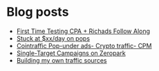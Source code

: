 # Blog posts
<!-- BLOG-POST-LIST:START -->
- [First Time Testing CPA + Richads Follow Along](https://afflift.com/f/threads/first-time-testing-cpa-richads-follow-along.10692/)
- [Stuck at $xx/day on pops](https://afflift.com/f/threads/stuck-at-xx-day-on-pops.10729/)
- [Cointraffic Pop-under ads- Crypto traffic- CPM](https://afflift.com/f/threads/cointraffic-pop-under-ads-crypto-traffic-cpm.10732/)
- [Single-Target Campaigns on Zeropark](https://afflift.com/f/threads/single-target-campaigns-on-zeropark.10720/)
- [Building my own traffic sources](https://afflift.com/f/threads/building-my-own-traffic-sources.10721/)
<!-- BLOG-POST-LIST:END -->
